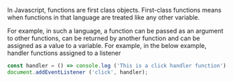 
 In Javascript, functions are first class objects. First-class functions means when functions in that language are treated like any other variable.

 For example, in such a language, a function can be passed as an argument to other functions, can be returned by another function and can be assigned as a value to a variable. For example, in the below example, handler functions assigned to a listener

 ```javascript
 const handler = () => console.log ('This is a click handler function');
 document.addEventListener ('click', handler);
 ```
